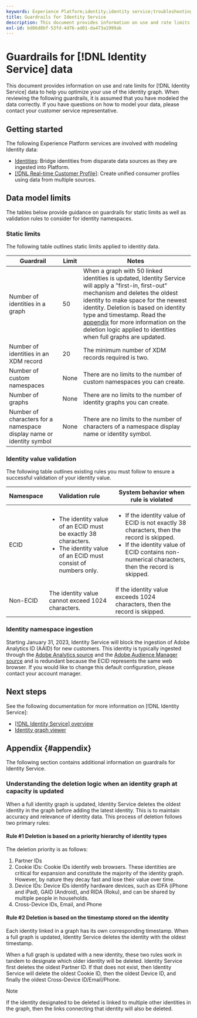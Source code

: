 ```yaml
---
keywords: Experience Platform;identity;identity service;troubleshooting;guardrails;guidelines;limit;
title: Guardrails for Identity Service
description: This document provides information on use and rate limits for Identity Service data to help you optimize your use of the identity graph.
exl-id: bd86d8bf-53fd-4d76-ad01-da473a1999ab
---
```

# Guardrails for [!DNL Identity Service] data

This document provides information on use and rate limits for [!DNL Identity Service] data to help you optimize your use of the identity graph. When reviewing the following guardrails, it is assumed that you have modeled the data correctly. If you have questions on how to model your data, please contact your customer service representative.

## Getting started

The following Experience Platform services are involved with modeling Identity data: 

* [Identities](home.md): Bridge identities from disparate data sources as they are ingested into Platform.
* [[!DNL Real-time Customer Profile]](../profile/home.md): Create unified consumer profiles using data from multiple sources.

## Data model limits

The tables below provide guidance on guardrails for static limits as well as validation rules to consider for identity namespaces.

### Static limits

The following table outlines static limits applied to identity data.

| Guardrail | Limit | Notes |
| --- | --- | --- |
| Number of identities in a graph | 50 | When a graph with 50 linked identities is updated, Identity Service will apply a "first-in, first-out" mechanism and deletes the oldest identity to make space for the newest identity. Deletion is based on identity type and timestamp. Read the [appendix](#appendix) for more information on the deletion logic applied to identities when full graphs are updated. |
| Number of identities in an XDM record | 20 | The minimum number of XDM records required is two. |
| Number of custom namespaces | None | There are no limits to the number of custom namespaces you can create. |
| Number of graphs | None | There are no limits to the number of identity graphs you can create. |
| Number of characters for a namespace display name or identity symbol | None | There are no limits to the number of characters of a namespace display name or identity symbol. |

### Identity value validation

The following table outlines existing rules you must follow to ensure a successful validation of your identity value.

| Namespace | Validation rule | System behavior when rule is violated |
| --- | --- | --- |
| ECID | <ul><li>The identity value of an ECID must be exactly 38 characters.</li><li>The identity value of an ECID must consist of numbers only.</li></ul> | <ul><li>If the identity value of ECID is not exactly 38 characters, then the record is skipped.</li><li>If the identity value of ECID contains non-numerical characters, then the record is skipped.</li></ul> |
| Non-ECID | The identity value cannot exceed 1024 characters. | If the identity value exceeds 1024 characters, then the record is skipped. |

### Identity namespace ingestion

Starting January 31, 2023, Identity Service will block the ingestion of Adobe Analytics ID (AAID) for new customers. This identity is typically ingested through the [Adobe Analytics source](../sources/connectors/adobe-applications/analytics.md) and the [Adobe Audience Manager source](../sources//connectors/adobe-applications/audience-manager.md) and is redundant because the ECID represents the same web browser. If you would like to change this default configuration, please contact your account manager.

## Next steps

See the following documentation for more information on [!DNL Identity Service]:

* [[!DNL Identity Service] overview](home.md)
* [Identity graph viewer](ui/identity-graph-viewer.md)

## Appendix {#appendix}

The following section contains additional information on guardrails for Identity Service.

### Understanding the deletion logic when an identity graph at capacity is updated

When a full identity graph is updated, Identity Service deletes the oldest identity in the graph before adding the latest identity. This is to maintain accuracy and relevance of identity data. This process of deletion follows two primary rules:

#### Rule #1 Deletion is based on a priority hierarchy of identity types

The deletion priority is as follows:

1. Partner IDs
2. Cookie IDs: Cookie IDs identify web browsers. These identities are critical for expansion and constitute the majority of the identity graph. However, by nature they decay fast and lose their value over time. 
3. Device IDs: Device IDs identify hardware devices, such as IDFA (iPhone and iPad), GAID (Android), and RIDA (Roku), and can be shared by multiple people in households.
4. Cross-Device IDs, Email, and Phone

#### Rule #2 Deletion is based on the timestamp stored on the identity

Each identity linked in a graph has its own corresponding timestamp. When a full graph is updated, Identity Service deletes the identity with the oldest timestamp.

When a full graph is updated with a new identity, these two rules work in tandem to designate which older identity will be deleted. Identity Service first deletes the oldest Partner ID. If that does not exist, then Identity Service will delete the oldest Cookie ID, then the oldest Device ID, and finally the oldest Cross-Device ID/Email/Phone. 

>[!NOTE]
>
>If the identity designated to be deleted is linked to multiple other identities in the graph, then the links connecting that identity will also be deleted.
